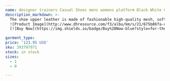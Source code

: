 ```yaml
---
name: designer trainers Casual Shoes mens womens platform Black White Green monogram Denim grey White Yellow bule Orange sports sneakers Tennis
description_markdown: >-
  The shoe upper leather is made of fashionable high-quality mesh, soft and comfortable, durable There are distributed pores on the surface of the shoes, which have perspiration and breathability. lace up suede shoe, Steady heel design increases height and thinness and lengthens beautiful legs Comfortable and breathable inside, bringing a soft experience to your feet.flower embroidery shoes Rubber soles are anti-wrestling, strong grip, soft and comfortable to walk,lace up suede shoe.syi
  ![Product Image](http://www.dhresource.com/f3/albu/km/s/21/675b86fa-db37-441a-a401-5f04fbf0903c.jpg)
  [![Buy Now](https://img.shields.io/badge/Buy%20Now-blue?style=for-the-badge&logo=none)](https://www.jdoqocy.com/click-100820740-14451685?url=http%3A%2F%2Fwww.dhgate.com%2Fproduct%2F2016-cheap-hot-retro-12-wool-xii-basketball-obp-1%2F393797971.html)

garment_type:
price: '123.95 USD'
sku: 393797971
stock: in stock
sizes:
  - 1
  - 0

---
```

